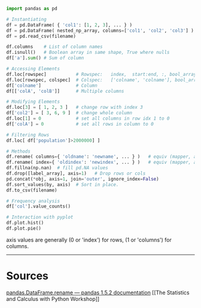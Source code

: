 ```python
import pandas as pd

# Instantiating
df = pd.DataFrame( { 'col1': [1, 2, 3], ... } )
df = pd.DataFrame( nested_np_array, columns=['col1', 'col2', 'col3'] )
df = pd.read_csv(filename)

df.columns    # List of column names
df.isnull()   # Boolean array in same shape, True where nulls
df['a'].sum() # Sum of column

# Accessing Elements
df.loc[rowspec]           # Rowspec:   index,  start:end, :, bool_array
df.loc[rowspec, colspec]  # Colspec:   ['colname', 'colname'], bool_array
df['colname']             # Column
df[['colA', 'colB']]      # Multiple columns

# Modifying Elements
df.loc[3] = [ 1, 2, 3 ]   # change row with index 3
df['col2'] = [ 3, 6, 9 ]  # change whole column
df.loc[1] = 0             # set all columns in row idx 1 to 0
df['colA'] = 0            # set all rows in column to 0

# Filtering Rows
df.loc[ df['population']>2000000] ]

# Methods
df.rename( columns={ 'oldname': 'newname', ... } )   # equiv (mapper, axis=1)
df.rename( index={ 'oldindex': 'newindex', ... } )   # equiv (mapper, axis=0)
df.fillna(np.nan)  # fill pd.NA values
df.drop([label_array], axis=1)   # Drop rows or cols
pd.concat(*obj, axis=1, join='outer', ignore_index=False)
df.sort_values(by, axis)  # Sort in place.
df.to_csv(filename)

# Frequency analysis
df['col'].value_counts()

# Interaction with pyplot
df.plot.hist()
df.plot.pie()
```

axis values are generally (0 or 'index') for rows, (1 or 'columns') for columns.

----
# Sources
[pandas.DataFrame.rename — pandas 1.5.2 documentation](https://pandas.pydata.org/pandas-docs/stable/reference/api/pandas.DataFrame.rename.html)
[[The Statistics and Calculus with Python Workshop]]
